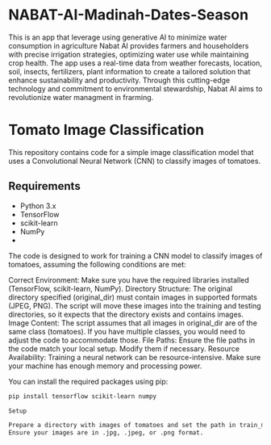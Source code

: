 # NABAT-AI-Madinah-Dates-Season
This is an app that leverage using generative AI to minimize water consumption in agriculture
Nabat AI provides farmers and householders with precise irrigation strategies, optimizing water use while maintaining crop health.
The app uses a real-time data from weather forecasts, location, soil, insects, fertilizers, plant information to create a tailored solution that enhance sustainability and productivity. Through this cutting-edge technology and commitment to environmental stewardship, Nabat AI aims to revolutionize water managment in frarming.


# Tomato Image Classification

This repository contains code for a simple image classification model that uses a Convolutional Neural Network (CNN) to classify images of tomatoes.

## Requirements

- Python 3.x
- TensorFlow
- scikit-learn
- NumPy
- 
The code is designed to work for training a CNN model to classify images of tomatoes, assuming the following conditions are met:

Correct Environment: Make sure you have the required libraries installed (TensorFlow, scikit-learn, NumPy).
Directory Structure: The original directory specified (original_dir) must contain images in supported formats (JPEG, PNG). The script will move these images into the training and testing directories, so it expects that the directory exists and contains images.
Image Content: The script assumes that all images in original_dir are of the same class (tomatoes). If you have multiple classes, you would need to adjust the code to accommodate those.
File Paths: Ensure the file paths in the code match your local setup. Modify them if necessary.
Resource Availability: Training a neural network can be resource-intensive. Make sure your machine has enough memory and processing power.


You can install the required packages using pip:

```bash
pip install tensorflow scikit-learn numpy

Setup

Prepare a directory with images of tomatoes and set the path in train_model.py under the variable original_dir.
Ensure your images are in .jpg, .jpeg, or .png format.


